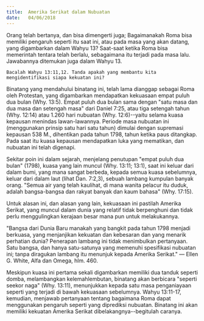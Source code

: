 ```yaml
---
title:  Amerika Serikat dalam Nubuatan
date:   04/06/2018
---
```


Orang telah bertanya, dan bisa dimengerti juga; Bagaimanakah Roma bisa memiliki pengaruh seperti itu saat ini, atau pada masa yang akan datang, yang digambarkan dalam Wahyu 13? Saat-saat ketika Roma bisa memerintah tentara telah berlalu, sebagaimana itu terjadi pada masa lalu. Jawabannya ditemukan juga dalam Wahyu 13.

`Bacalah Wahyu 13:11,12. Tanda apakah yang membantu kita mengidentifikasi siapa kekuatan ini?`

Binatang yang mendahului binatang ini, telah lama dianggap sebagai Roma oleh Protestan, yang digambarkan mendapatkan kekuasaan empat puluh dua bulan (Why. 13:5). Empat puluh dua bulan sama dengan "satu masa dan dua masa dan setengah masa" dari Daniel 7:25, atau tiga setengah tahun (Why. 12:14) atau 1.260 hari nubuatan (Why. 12:6)--yaitu selama kuasa kepausan menindas lawan-lawannya. Periode masa nubuatan ini (menggunakan prinsip satu hari satu tahun) dimulai dengan supremasi kepausan 538 M., dihentikan pada tahun 1798, tahun ketika paus ditangkap. Pada saat itu kuasa kepausan mendapatkan luka yang mematikan, dan nubuatan ini telah digenapi.

Sekitar poin ini dalam sejarah, menjelang penutupan "empat puluh dua bulan" (1798), kuasa yang lain muncul (Why. 13:11; 13:1), saat ini keluar dari dalam bumi, yang mana sangat berbeda, kepada semua kuasa sebelumnya, keluar dari dalam laut (lihat Dan. 7:2,3), sebuah lambang kumpulan banyak orang. "Semua air yang telah kaulihat, di mana wanita pelacur itu duduk, adalah bangsa-bangsa dan rakyat banyak dan kaum bahasa" (Why. 17:15).

Untuk alasan ini, dan alasan yang lain, kekuasaan ini pastilah Amerika Serikat, yang muncul dalam dunia yang relatif tidak berpenghuni dan tidak perlu menggulingkan kerajaan besar mana pun untuk melakukannya.

"Bangsa dari Dunia Baru manakah yang bangkit pada tahun 1798 menjadi berkuasa, yang menjanjikan kekuatan dan kebesaran dan yang menarik perhatian dunia? Penerapan lambang ini tidak menimbulkan pertanyaan. Satu bangsa, dan hanya satu-satunya yang memenuhi spesifikasi nubuatan ini; tanpa diragukan lambang itu menunjuk kepada Amerika Serikat." — Ellen G. White, Alfa dan Omega, hlm. 460.

Meskipun kuasa ini pertama sekali digambarkan memiliki dua tanduk seperti domba, melambangkan kelemahlembutan, binatang akan berbicara "seperti seekor naga" (Why. 13:11), menunjukkan kepada satu masa penganiayaan seperti yang terjadi di bawah kekuasaan sebelumnya. Wahyu 13:11-17, kemudian, menjawab pertanyaan tentang bagaimana Roma dapat menggunakan pengaruh seperti yang diprediksi nubuatan. Binatang ini akan memiliki kekuatan Amerika Serikat dibelakangnya--begitulah caranya.
